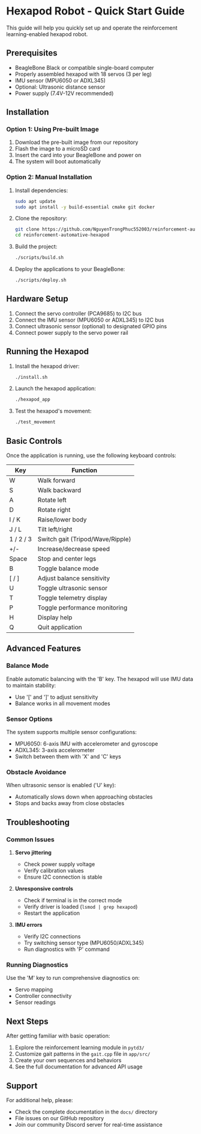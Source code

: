 # Hexapod Robot - Quick Start Guide

This guide will help you quickly set up and operate the reinforcement learning-enabled hexapod robot.

## Prerequisites

- BeagleBone Black or compatible single-board computer
- Properly assembled hexapod with 18 servos (3 per leg)
- IMU sensor (MPU6050 or ADXL345)
- Optional: Ultrasonic distance sensor
- Power supply (7.4V-12V recommended)

## Installation

### Option 1: Using Pre-built Image

1. Download the pre-built image from our repository
2. Flash the image to a microSD card
3. Insert the card into your BeagleBone and power on
4. The system will boot automatically

### Option 2: Manual Installation

1. Install dependencies:
   ```bash
   sudo apt update
   sudo apt install -y build-essential cmake git docker
   ```

2. Clone the repository:
   ```bash
   git clone https://github.com/NguyenTrongPhuc552003/reinforcement-automative-hexapod.git
   cd reinforcement-automative-hexapod
   ```

3. Build the project:
   ```bash
   ./scripts/build.sh
   ```

4. Deploy the applications to your BeagleBone:
   ```bash
   ./scripts/deploy.sh
   ```

## Hardware Setup

1. Connect the servo controller (PCA9685) to I2C bus
2. Connect the IMU sensor (MPU6050 or ADXL345) to I2C bus
3. Connect ultrasonic sensor (optional) to designated GPIO pins
4. Connect power supply to the servo power rail

## Running the Hexapod

1. Install the hexapod driver:
   ```bash
   ./install.sh
   ```

2. Launch the hexapod application:
   ```bash
   ./hexapod_app
   ```

3. Test the hexapod's movement:
   ```bash
   ./test_movement
   ```

## Basic Controls

Once the application is running, use the following keyboard controls:

| Key       | Function                         |
|-----------|----------------------------------|
| W         | Walk forward                     |
| S         | Walk backward                    |
| A         | Rotate left                      |
| D         | Rotate right                     |
| I / K     | Raise/lower body                 |
| J / L     | Tilt left/right                  |
| 1 / 2 / 3 | Switch gait (Tripod/Wave/Ripple) |
| +/-       | Increase/decrease speed          |
| Space     | Stop and center legs             |
| B         | Toggle balance mode              |
| \[ / \]   | Adjust balance sensitivity       |
| U         | Toggle ultrasonic sensor         |
| T         | Toggle telemetry display         |
| P         | Toggle performance monitoring    |
| H         | Display help                     |
| Q         | Quit application                 |

## Advanced Features

### Balance Mode

Enable automatic balancing with the 'B' key. The hexapod will use IMU data to maintain stability:
- Use '\[' and '\]' to adjust sensitivity
- Balance works in all movement modes

### Sensor Options

The system supports multiple sensor configurations:
- MPU6050: 6-axis IMU with accelerometer and gyroscope
- ADXL345: 3-axis accelerometer
- Switch between them with 'X' and 'C' keys

### Obstacle Avoidance

When ultrasonic sensor is enabled ('U' key):
- Automatically slows down when approaching obstacles
- Stops and backs away from close obstacles

## Troubleshooting

### Common Issues

1. **Servo jittering**
   - Check power supply voltage
   - Verify calibration values
   - Ensure I2C connection is stable

2. **Unresponsive controls**
   - Check if terminal is in the correct mode
   - Verify driver is loaded (`lsmod | grep hexapod`)
   - Restart the application

3. **IMU errors**
   - Verify I2C connections
   - Try switching sensor type (MPU6050/ADXL345)
   - Run diagnostics with 'P' command

### Running Diagnostics

Use the 'M' key to run comprehensive diagnostics on:
- Servo mapping
- Controller connectivity
- Sensor readings

## Next Steps

After getting familiar with basic operation:

1. Explore the reinforcement learning module in `pytd3/`
2. Customize gait patterns in the `gait.cpp` file in `app/src/`
3. Create your own sequences and behaviors
4. See the full documentation for advanced API usage

## Support

For additional help, please:
- Check the complete documentation in the `docs/` directory
- File issues on our GitHub repository
- Join our community Discord server for real-time assistance
